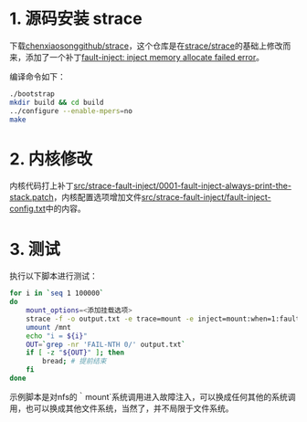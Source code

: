 # 1. 源码安装 strace

下载[chenxiaosonggithub/strace](https://github.com/chenxiaosonggithub/strace)，这个仓库是在[strace/strace](https://github.com/strace/strace)的基础上修改而来，添加了一个补丁[fault-inject: inject memory allocate failed error](https://github.com/chenxiaosonggithub/strace/commit/b196eb9fd65f2801c7c72f2c5ef1230e5734769e)。

编译命令如下：
```sh
./bootstrap
mkdir build && cd build
../configure --enable-mpers=no
make
```

# 2. 内核修改

内核代码打上补丁[src/strace-fault-inject/0001-fault-inject-always-print-the-stack.patch](https://github.com/chenxiaosonggithub/blog/blob/master/src/strace-fault-inject/0001-fault-inject-always-print-the-stack.patch)，内核配置选项增加文件[src/strace-fault-inject/fault-inject-config.txt](https://github.com/chenxiaosonggithub/blog/blob/master/src/strace-fault-inject/fault-inject-config.txt)中的内容。

# 3. 测试

执行以下脚本进行测试：
```sh
for i in `seq 1 100000`
do
    mount_options=<添加挂载选项>
    strace -f -o output.txt -e trace=mount -e inject=mount:when=1:fault=${i} mount -t nfs -o ${mount_options} localhost:s_test /mnt # ${i}表示第几次内存分配注入故障
    umount /mnt
    echo "i = ${i}"
    OUT=`grep -nr 'FAIL-NTH 0/' output.txt`
    if [ -z "${OUT}" ]; then
        bread; # 提前结束
    fi
done
```

示例脚本是对nfs的｀mount`系统调用进入故障注入，可以换成任何其他的系统调用，也可以换成其他文件系统，当然了，并不局限于文件系统。